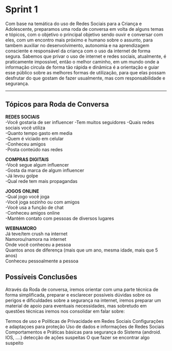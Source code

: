 # Sprint 1

Com base na temática do uso de Redes Sociais para a Criança e Adolescente, preparamos uma roda de conversa em volta de alguns temas e tópicos, com o objetivo o principal objetivo sendo ouvir e conversar com eles, com um encontro mais próximo e humano sobre o assunto, para tambem auxiliar no desenvolvimento, autonomia e na aprendizagem consciente e responsável da criança com o uso da internet de forma segura.
Sabemos que privar o uso de internet e redes sociais, atualmente, é praticamente impossível, então o melhor caminho, em um mundo onde a informação circula de forma tão rápida e dinâmica é a orientação e guiar esse público sobre as melhores formas de utilização, para que elas possam desfrutar do que gostam de fazer usualmente, mas com responsabilidade e segurança.

_________________________________________________________________________________________________________________________


## Tópicos para Roda de Conversa

**REDES SOCIAIS**  
-Você gostaria de ser influencer
-Tem muitos seguidores
-Quais redes sociais você utiliza  
-Quanto tempo gasto em media  
-Quem é viciado em celular  
-Conheceu amigos  
-Posta conteúdo nas redes


**COMPRAS DIGITAIS**  
-Você segue algum influencer  
-Gosta da marca de algum influencer  
-Já levou golpe  
-Qual rede tem mais propagandas  


**JOGOS ONLINE**  
-Qual jogo você joga  
-Você joga sozinho ou com amigos  
-Você usa a função de chat  
-Conheceu amigos online  
-Mantém contato com pessoas de diversos lugares  


**WEBNAMORO**  
Já teve/tem crush na internet  
Namorou/namora na internet  
Onde você conheceu a pessoa  
Quantos anos de diferença (mais que um ano, mesma idade, mais que 5 anos)  
Conheceu pessoalmente a pessoa  


## Possíveis Conclusões

Através da Roda de conversa, iremos orientar com uma parte técnica de forma simplificada, preparar e esclarecer possíveis dúvidas sobre os perigos e dificuldades sobre a segurança na internet, iremos preparar um material de apoio para eventuais necessidades, mas sobretudo em questões técnicas iremos nos consolidar em falar sobre:

Termos de uso e Políticas de Privacidade em Redes Sociais
Configurações e adaptaçoes para proteção
Uso de dados e informações de Redes Sociais
Comportamentos e Práticas básicas para segurança do Sistema (android. IOS, ....)
detecção de ações suspeitas
O que fazer se encontrar algo suspeito


